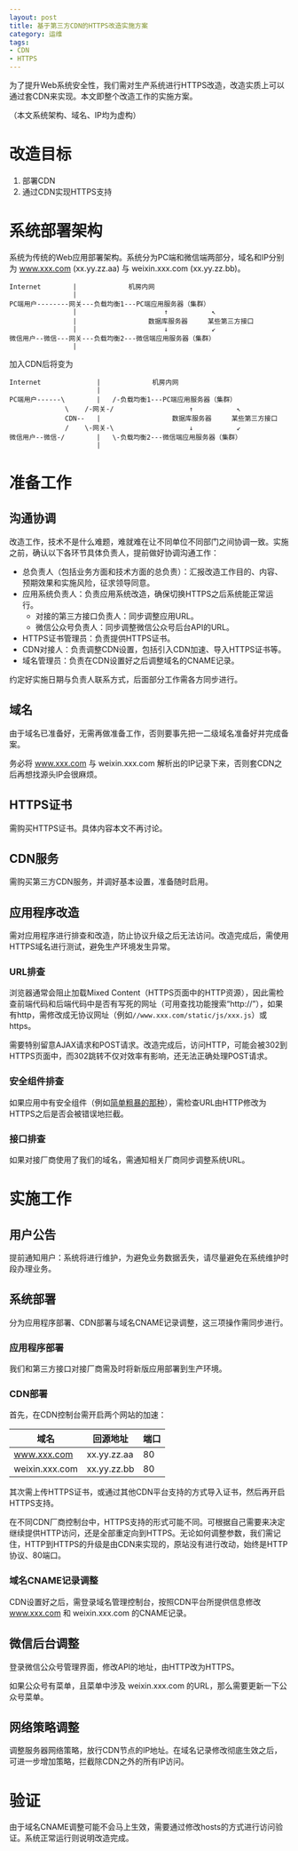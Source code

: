```yaml
---
layout: post
title: 基于第三方CDN的HTTPS改造实施方案
category: 运维
tags:
- CDN
- HTTPS
---
```

为了提升Web系统安全性，我们需对生产系统进行HTTPS改造，改造实质上可以通过套CDN来实现。本文即整个改造工作的实施方案。
<!-- more -->

（本文系统架构、域名、IP均为虚构）

# 改造目标
1. 部署CDN
2. 通过CDN实现HTTPS支持

# 系统部署架构
系统为传统的Web应用部署架构。系统分为PC端和微信端两部分，域名和IP分别为 www.xxx.com (xx.yy.zz.aa) 与 weixin.xxx.com (xx.yy.zz.bb)。

```
Internet        |             机房内网
                |
PC端用户--------网关---负载均衡1---PC端应用服务器（集群）
                |                      ↑           ↖︎
                |                  数据库服务器     某些第三方接口
                |                      ↓           ↙︎
微信用户--微信---网关---负载均衡2---微信端应用服务器（集群）
                |
```

加入CDN后将变为

```
Internet              |             机房内网
                      |
PC端用户------\        |   /-负载均衡1---PC端应用服务器（集群）
              \    /-网关-/                   ↑           ↖︎
              CDN--   |                  数据库服务器     某些第三方接口
              /    \-网关-\                   ↓           ↙︎
微信用户--微信-/        |   \-负载均衡2---微信端应用服务器（集群）
                      |
```

# 准备工作
## 沟通协调
改造工作，技术不是什么难题，难就难在让不同单位不同部门之间协调一致。实施之前，确认以下各环节具体负责人，提前做好协调沟通工作：

* 总负责人（包括业务方面和技术方面的总负责）：汇报改造工作目的、内容、预期效果和实施风险，征求领导同意。
* 应用系统负责人：负责应用系统改造，确保切换HTTPS之后系统能正常运行。
    * 对接的第三方接口负责人：同步调整应用URL。
    * 微信公众号负责人：同步调整微信公众号后台API的URL。
* HTTPS证书管理员：负责提供HTTPS证书。
* CDN对接人：负责调整CDN设置，包括引入CDN加速、导入HTTPS证书等。
* 域名管理员：负责在CDN设置好之后调整域名的CNAME记录。

约定好实施日期与负责人联系方式，后面部分工作需各方同步进行。

## 域名
由于域名已准备好，无需再做准备工作，否则要事先把一二级域名准备好并完成备案。

务必将 www.xxx.com 与 weixin.xxx.com 解析出的IP记录下来，否则套CDN之后再想找源头IP会很麻烦。

## HTTPS证书
需购买HTTPS证书。具体内容本文不再讨论。

## CDN服务
需购买第三方CDN服务，并调好基本设置，准备随时启用。

## 应用程序改造
需对应用程序进行排查和改造，防止协议升级之后无法访问。改造完成后，需使用HTTPS域名进行测试，避免生产环境发生异常。

### URL排查
浏览器通常会阻止加载Mixed Content（HTTPS页面中的HTTP资源），因此需检查前端代码和后端代码中是否有写死的网址（可用查找功能搜索“http://”），如果有http，需修改成无协议网址（例如`//www.xxx.com/static/js/xxx.js`）或https。

需要特别留意AJAX请求和POST请求。改造完成后，访问HTTP，可能会被302到HTTPS页面中，而302跳转不仅对效率有影响，还无法正确处理POST请求。

### 安全组件排查
如果应用中有安全组件（例如[简单粗暴的那种](/2019/08/25/security-filter)），需检查URL由HTTP修改为HTTPS之后是否会被错误地拦截。

### 接口排查
如果对接厂商使用了我们的域名，需通知相关厂商同步调整系统URL。

# 实施工作
## 用户公告
提前通知用户：系统将进行维护，为避免业务数据丢失，请尽量避免在系统维护时段办理业务。

## 系统部署
分为应用程序部署、CDN部署与域名CNAME记录调整，这三项操作需同步进行。

### 应用程序部署
我们和第三方接口对接厂商需及时将新版应用部署到生产环境。

### CDN部署
首先，在CDN控制台需开启两个网站的加速：

| 域名              | 回源地址       | 端口       |
|-------------------|--------------|------------|
| www.xxx.com       | xx.yy.zz.aa  | 80         |
| weixin.xxx.com    | xx.yy.zz.bb  | 80         |

其次需上传HTTPS证书，或通过其他CDN平台支持的方式导入证书，然后再开启HTTPS支持。

在不同CDN厂商控制台中，HTTPS支持的形式可能不同。可根据自己需要来决定继续提供HTTP访问，还是全部重定向到HTTPS。无论如何调整参数，我们需记住，HTTP到HTTPS的升级是由CDN来实现的，原站没有进行改动，始终是HTTP协议、80端口。

### 域名CNAME记录调整
CDN设置好之后，需登录域名管理控制台，按照CDN平台所提供信息修改 www.xxx.com 和 weixin.xxx.com 的CNAME记录。

## 微信后台调整
登录微信公众号管理界面，修改API的地址，由HTTP改为HTTPS。

如果公众号有菜单，且菜单中涉及 weixin.xxx.com 的URL，那么需要更新一下公众号菜单。

## 网络策略调整
调整服务器网络策略，放行CDN节点的IP地址。在域名记录修改彻底生效之后，可进一步增加策略，拦截除CDN之外的所有IP访问。

# 验证
由于域名CNAME调整可能不会马上生效，需要通过修改hosts的方式进行访问验证。系统正常运行则说明改造完成。
